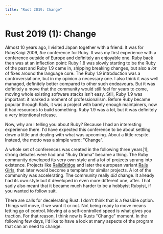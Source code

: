 ```yaml
---
title: "Rust 2019: Change"
---
```


# Rust 2019 (1): Change

Almost 10 years ago, I visited Japan together with a friend. It was for RubyKaigi 2009, _the_ conference for Ruby. It was my first experience with a conference outside of Europe and definitely an enjoyable one. Ruby back then was at an inflection point: Ruby 1.8 was slowly starting to be the Ruby of the past and Ruby 1.9 came in, shipping breaking changes, but also a _lot_ of fixes around the language core. The Ruby 1.9 introduction was a controversial one, but in my opinion a necessary one. I also think it was well managed, definitely better compared to other such endeavours. But it was definitely a move that the community would still feel for years to come, moving whole existing software stacks isn't easy. Still, Ruby 1.9 was important: it marked a moment of professionalism. Before Ruby became popular through Rails, it was a project with barely enough maintainers, now it had resources to build something. Ruby 1.9 was a lot, but it was definitely a very intentional release.

Now, why am I telling you about Ruby? Because I had an interesting experience there. I'd have expected this conference to be about settling down a little and dealing with what was upcoming. About a little respite. Instead, the motto was a simple word: "Change".

A whole set of conferences was created in the following three years[1], strong debates were had and "Ruby Drama" became a thing. The Ruby community developed its very own style and a lot of projects sprang into existence. Projects like [RailsBridge](http://www.railsbridge.org/) and later the european variant [Rails Girls](http://railsgirls.com/), that later would become a template for similar projects. A lot of the community was accelerating. The community really _did_ change. It already had its own style but it developed in even more different one, after. That sadly also meant that it became much harder to be a hobbyist Rubyist, if you wanted to follow suit.

There are calls for decelerating Rust. I don't think that is a feasible option. Things will move, if we want it or not. Not being ready to move means letting go of control. Moving at a self-controlled speed is what gives you traction. For that reason, I think now is Rusts "Change" moment. In the following few days, I'd like to have a look at many aspects of the program that can an need to change.
